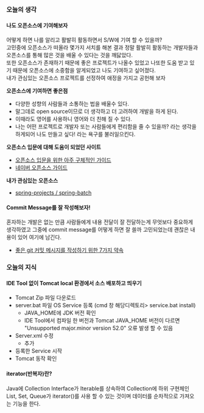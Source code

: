 
### 오늘의 생각

#### 나도 오픈소스에 기여해보자
어떻게 하면 나를 알리고 활발히 활동하면서 S/W에 기여 할 수 있을까?  
고민중에 오픈소스가 떠올라 몇가지 서치를 해본 결과 정말 활발히 활동하는 개발자들과 오픈소스를 통해 많은 것을 배울 수 있다는 것을 깨닳았다.  
또한 오픈소스가 존재하기 때문에 좋은 프로젝트가 나올수 있었고 나또한 도움 받고 있기 때문에 오픈소스에 소중함을 알게되었고 나도 기여하고 싶어졌다.  
내가 관심있는 오픈소스 프로젝트를 선정하여 애정을 가지고 공헌해 보자

**오픈소스에 기여하면 좋은점**
- 다양한 성향의 사람들과 소통하는 법을 배울수 있다.
- 말그데로 open source이므로 더 생각하고 더 고려하여 개발을 하게 된다.
- 이때라도 영어를 사용하니 영어와 더 친해 질 수 있다.
- 나는 어떤 프로젝트로 개발자 또는 사람들에게 편리함을 줄 수 있을까? 라는 생각을 하게되어 나도 만들고 싶다! 라는 욕구를 불러일으킨다.

**오픈소스 입문에 대해 도움이 되었던 사이트**
- [오픈소스 입문을 위한 아주 구체적인 가이드](https://goo.gl/seZr3T)
- [네이버 오픈소스 가이드](https://goo.gl/xcmWhq)

**내가 관심있는 오픈소스**
- [spring-projects / spring-batch](https://goo.gl/FxU55t)



#### Commit Message를 잘 작성해보자!
혼자하는 개발은 없는 만큼 사람들에게 내용 전달이 잘 전달하는게 무엇보다 중요하게 생각하였고 그중에 commit message를 어떻게 하면 잘 쓸까 고민되었는데 괜찮은 내용이 있어 여기에 남긴다.

- [좋은 git 커밋 메시지를 작성하기 위한 7가지 약속](https://goo.gl/yFdgt3)

### 오늘의 지식

#### IDE Tool 없이 Tomcat local 환경에서 소스 배포하고 띄우기
- Tomcat Zip 파일 다운로드
- server.bat 파일 OS Service 등록 (cmd 창 해당디렉토리> service.bat install)
  + JAVA_HOME에 JDK 버전 확인
  + IDE Tool에서 컴파일 한 버전과 Tomcat JAVA_HOME 버전이 다르면 "Unsupported major.minor version 52.0" 오류 발생 할 수 있음
- Server.xml 수정
  + <Context /> 추가
- 등록한 Service 시작
- Tomcat 동작 확인


#### iterator(반복자)란?
Java에 Collection Interface가 Iterable<E>를 상속하여 Collection에 하위 구현체인 List, Set, Queue가 iterator()를 사용 할 수 있는 것이며 데이터를 순차적으로 가져오는 기능을 한다.
